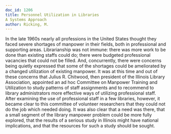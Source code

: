 ```yaml
---
doc_id: 1206
title: Personnel Utilization in Libraries
A Systems Approach
author: Ricking, M.
---
```


In the late 1960s nearly all professions in the United States thought
they faced severe shortages of manpower in their fields, both in professional
and supporting areas.  Librarianship was not immune: there was more work to be
done than existing staffs could do; there were budgeted professional vacancies
that could not be filled.  And, concurrently, there were concerns being quietly
expressed that some of the shortages could be ameliorated by a changed
utilization of existing manpower.
  It was at this time and out of these concerns that Julius R. Chitwood, then
president of the Illinois Library Association, appointed an ad hoc Committee
on Manpower Training and Utilization to study patterns of staff assignments
and to recommend to library administrators more effective ways of utilizing
professional staff.  After examining the use of professional staff in a few
libraries, however, it became clear to this committee of volunteer researchers
that they could not do the job which needed doing.  It was also clear that a
need was there, that a small segment of the library manpower problem could
be more fully explored, that the results of a serious study in Illinois might
have national implications, and that the resources for such a study should be
sought.
